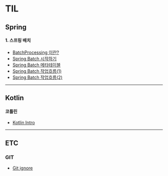 # TIL
## Spring
#### 1. 스프링 배치
- [BatchProcessing 이란?](https://github.com/JadenKim940105/TIL/blob/master/spring/batch/%EB%B0%B0%EC%B9%98%20%EC%96%B4%ED%94%8C%EB%A6%AC%EC%BC%80%EC%9D%B4%EC%85%98.md)
- [Spring Batch 시작하기](https://github.com/JadenKim940105/TIL/blob/master/spring/batch/Spring%20%EB%B0%B0%EC%B9%98%EC%96%B4%ED%94%8C%EB%A6%AC%EC%BC%80%EC%9D%B4%EC%85%98(1).md)
- [Spring Batch 메타테이블](https://github.com/JadenKim940105/TIL/blob/master/spring/batch/Spring%EB%B0%B0%EC%B9%98%20%EB%A9%94%ED%83%80%ED%85%8C%EC%9D%B4%EB%B8%94.md)
- [Spring Batch 작업흐름(1)](https://github.com/JadenKim940105/TIL/blob/master/spring/batch/Spring%20%EB%B0%B0%EC%B9%98%EC%96%B4%ED%94%8C%EB%A6%AC%EC%BC%80%EC%9D%B4%EC%85%98(2).md)
- [Spring Batch 작업흐름(2)](https://github.com/JadenKim940105/TIL/blob/master/spring/batch/Spring%20%EB%B0%B0%EC%B9%98%EC%96%B4%ED%94%8C%EB%A6%AC%EC%BC%80%EC%9D%B4%EC%85%98(3).md)
----
## Kotlin
#### 코틀린 
- [Kotlin Intro](https://github.com/JadenKim940105/TIL/blob/master/kotlin/Kotlin%20Intro.md)

---- 

## ETC 
### GIT
- [Git ignore](https://github.com/JadenKim940105/TIL/blob/master/git/Ignore.md) 

 